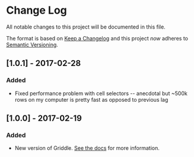 # Change Log
All notable changes to this project will be documented in this file.

The format is based on [Keep a Changelog](http://keepachangelog.com/) 
and this project _now_ adheres to [Semantic Versioning](http://semver.org/).

## [1.0.1] - 2017-02-28
### Added
- Fixed performance problem with cell selectors -- anecdotal but ~500k rows on my computer is pretty fast as opposed to previous lag

## [1.0.0] - 2017-02-19
### Added
- New version of Griddle. [See the docs](http://griddlegriddle.github.io/Griddle/) for more information.
